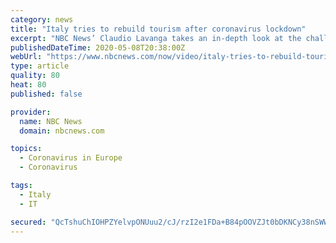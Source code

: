 ```yaml
---
category: news
title: "Italy tries to rebuild tourism after coronavirus lockdown"
excerpt: "NBC News’ Claudio Lavanga takes an in-depth look at the challenges the historic city of Venice is facing through the eyes of one of its iconic gondoliers."
publishedDateTime: 2020-05-08T20:38:00Z
webUrl: "https://www.nbcnews.com/now/video/italy-tries-to-rebuild-tourism-after-coronavirus-lockdown-83222085874"
type: article
quality: 80
heat: 80
published: false

provider:
  name: NBC News
  domain: nbcnews.com

topics:
  - Coronavirus in Europe
  - Coronavirus

tags:
  - Italy
  - IT

secured: "QcTshuChIOHPZYelvpONUuu2/cJ/rzI2e1FDa+B84pOOVZJt0bDKNCy38nSWWSvphFtMPoz2BPAqILh0nK0IYbHsSakOkf0eddCD7uaQ+3SZ8UPLrQgRP24OgOMGcgiG18KQv2fBy/unHoiXGDZwhj7k3HvUYM9SOtbSGaQF82YxUb/Tz0xJ2c02dHeGQs7/IgTetzprJTV8QrYBSyut0OC4r+yd61OARiu+yVnTg7B1VBKF0FrnFHFc2PvqisZOJYIB83egSfootc8ZSsx2cR+QgmPCqdGgaZC10TJ7/QAA8NuwJyRHRQqlNf9e4oHpslzdzF8+5x0QR7bIp1eS1fbkqnJXKJgLB6M0wnJFgm9foMuALwmTucnaldjV4T5ToWLL0uDaXA/lf1I9F6R6LPwXoODN2VL23anhN1LD2yT+bun9deXo0bjXNE08SbiouCuf/OMDbrcPNnDN7fUeBQMHs6R2hjvc7IFTuC2vMMc=;E3UjVXbQIeTwEWWeizspDQ=="
---
```


